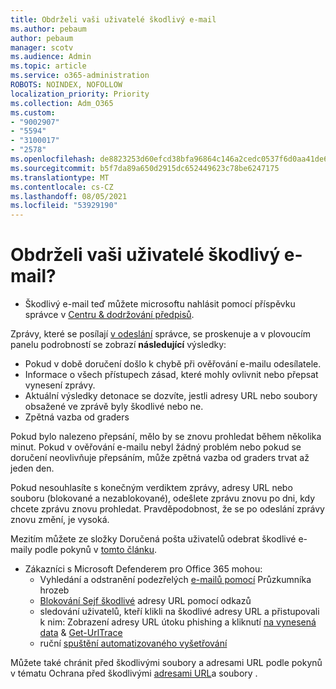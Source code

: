```yaml
---
title: Obdrželi vaši uživatelé škodlivý e-mail
ms.author: pebaum
author: pebaum
manager: scotv
ms.audience: Admin
ms.topic: article
ms.service: o365-administration
ROBOTS: NOINDEX, NOFOLLOW
localization_priority: Priority
ms.collection: Adm_O365
ms.custom:
- "9002907"
- "5594"
- "3100017"
- "2578"
ms.openlocfilehash: de8823253d60efcd38bfa96864c146a2cedc0537f6d0aa41de6dafc6c7debc03
ms.sourcegitcommit: b5f7da89a650d2915dc652449623c78be6247175
ms.translationtype: MT
ms.contentlocale: cs-CZ
ms.lasthandoff: 08/05/2021
ms.locfileid: "53929190"
---
```

# <a name="did-your-users-receive-malicious-email"></a>Obdrželi vaši uživatelé škodlivý e-mail?

- Škodlivý e-mail teď můžete microsoftu nahlásit pomocí příspěvku správce v [Centru & dodržování předpisů](https://sip.protection.office.com/reportsubmission).

Zprávy, které se posílají [v odeslání](https://sip.protection.office.com/reportsubmission) správce, se proskenuje a v plovoucím panelu podrobností se zobrazí **následující** výsledky:

- Pokud v době doručení došlo k chybě při ověřování e-mailu odesílatele.
- Informace o všech přístupech zásad, které mohly ovlivnit nebo přepsat vynesení zprávy.
- Aktuální výsledky detonace se dozvíte, jestli adresy URL nebo soubory obsažené ve zprávě byly škodlivé nebo ne.
- Zpětná vazba od graders

Pokud bylo nalezeno přepsání, mělo by se znovu prohledat během několika minut. Pokud v ověřování e-mailu nebyl žádný problém nebo pokud se doručení neovlivňuje přepsáním, může zpětná vazba od graders trvat až jeden den.

Pokud nesouhlasíte s konečným verdiktem zprávy, adresy URL nebo souboru (blokované a nezablokované), odešlete zprávu znovu po dni, kdy chcete zprávu znovu prohledat. Pravděpodobnost, že se po odeslání zprávy znovu změní, je vysoká.

Mezitím můžete ze složky Doručená pošta uživatelů odebrat škodlivé e-maily podle pokynů v [tomto článku](https://docs.microsoft.com/microsoft-365/compliance/search-for-and-delete-messages-in-your-organization).

- Zákazníci s Microsoft Defenderem pro Office 365 mohou:
    - Vyhledání a odstranění podezřelých [e-mailů pomocí](https://docs.microsoft.com/microsoft-365/security/office-365-security/investigate-malicious-email-that-was-delivered) Průzkumníka hrozeb
    - [Blokování Sejf škodlivé](https://docs.microsoft.com/microsoft-365/security/office-365-security/atp-safe-links) adresy URL pomocí odkazů
    - sledování uživatelů, kteří klikli na škodlivé adresy URL a přistupovali k nim: Zobrazení adresy URL útoku phishing a kliknutí [na vynesená data](https://docs.microsoft.com/microsoft-365/security/office-365-security/threat-explorer)  &  [Get-UrlTrace](https://docs.microsoft.com/powershell/module/exchange/get-urltrace)
    - ruční [spuštění automatizovaného vyšetřování](https://docs.microsoft.com/microsoft-365/security/office-365-security/automated-investigation-response-office)

Můžete také chránit před škodlivými soubory a adresami URL podle pokynů v tématu Ochrana před škodlivými [adresami URL](https://docs.microsoft.com/microsoft-365/security/office-365-security/protect-against-threats)a soubory .